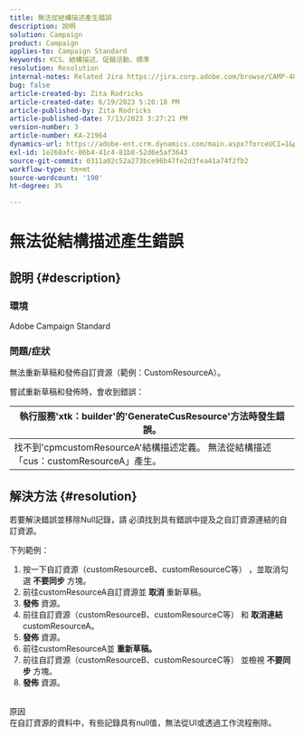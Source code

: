 ```yaml
---
title: 無法從結構描述產生錯誤
description: 說明
solution: Campaign
product: Campaign
applies-to: Campaign Standard
keywords: KCS、結構描述、促銷活動、標準
resolution: Resolution
internal-notes: Related Jira https://jira.corp.adobe.com/browse/CAMP-48246
bug: false
article-created-by: Zita Rodricks
article-created-date: 6/19/2023 5:20:18 PM
article-published-by: Zita Rodricks
article-published-date: 7/13/2023 3:27:21 PM
version-number: 3
article-number: KA-21964
dynamics-url: https://adobe-ent.crm.dynamics.com/main.aspx?forceUCI=1&pagetype=entityrecord&etn=knowledgearticle&id=c187ab8c-c50e-ee11-8f6d-6045bd006b3d
exl-id: 1e268afc-86b4-41c4-81b8-52d6e5af3643
source-git-commit: 0311a02c52a273bce96b47fe2d3fea41a74f2fb2
workflow-type: tm+mt
source-wordcount: '190'
ht-degree: 3%

---
```


# 無法從結構描述產生錯誤

## 說明 {#description}


### 環境

Adobe Campaign Standard

### 問題/症狀

無法重新草稿和發佈自訂資源（範例：CustomResourceA）。

嘗試重新草稿和發佈時，會收到錯誤：


| 執行服務&#39;xtk：builder&#39;的&#39;GenerateCusResource&#39;方法時發生錯誤。 |
| --- |
| 找不到&#39;cpmcustomResourceA&#39;結構描述定義。 無法從結構描述「cus：customResourceA」產生。 |





## 解決方法 {#resolution}


若要解決錯誤並移除Null記錄，請<b> </b>必須找到具有錯誤中提及之自訂資源連結的自訂資源。

下列範例：

1. 按一下自訂資源（customResourceB、customResourceC等） ，並取消勾選 <b>不要同步</b> 方塊。
2. 前往customResourceA自訂資源並 <b>取消 </b>重新草稿。
3. <b>發佈</b> 資源。
4. 前往自訂資源（customResourceB、customResourceC等） 和 <b>取消連結</b> customResourceA。
5. <b>發佈</b> 資源。
6. 前往customResourceA並 <b>重新草稿。</b>
7. 前往自訂資源（customResourceB、customResourceC等） 並檢視 <b>不要同步</b> 方塊。
8. <b>發佈</b> 資源。

<br>原因 <br>
在自訂資源的資料中，有些記錄具有null值，無法從UI或透過工作流程刪除。
